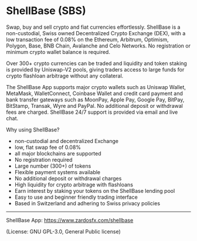 # ShellBase (SBS)
Swap, buy and sell crypto and fiat currencies effortlessly.
ShellBase is a non-custodial, Swiss owned Decentralized Crypto Exchange (DEX), with a low transaction fee of 0.08% on the Ethereum, Arbitrum, Optimism, Polygon, Base, BNB Chain, Avalanche and Celo Networks. No registration or minimum crypto wallet balance is required. 

Over 300+ crypto currencies can be traded and liquidity and token staking is provided by Uniswap-V2 pools, giving traders access to large funds for crypto flashloan arbitrage without any collateral.

The ShellBase App supports major crypto wallets such as Uniswap Wallet, MetaMask, WalletConnect, Coinbase Wallet and credit card payment and bank transfer gateways such as MoonPay, Apple Pay, Google Pay, BitPay, BitStamp, Transak, Wyre and PayPal. No additional deposit or withdrawal fees are charged. ShellBase 24/7 support is provided via email and live chat. 

Why using ShellBase?
- non-custodial and decentralized Exchange
- low, flat swap fee of 0.08%
- all major blockchains are supported
- No registration required
- Large number (300+) of tokens
- Flexible payment systems available
- No additional deposit or withdrawal charges
- High liquidity for crypto arbitrage with flashloans
- Earn interest by staking your tokens on the ShellBase lending pool
- Easy to use and beginner friendly trading interface
- Based in Switzerland and adhering to Swiss privacy policies

___
ShellBase App: https://www.zardosfx.com/shellbase

(License: GNU GPL-3.0, General Public license)
